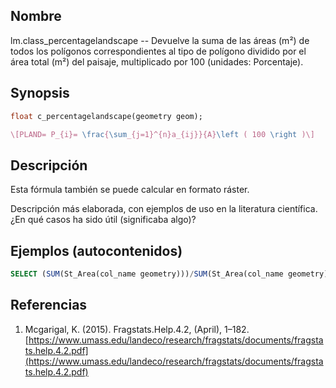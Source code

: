 ## Nombre
lm.class_percentagelandscape --  Devuelve la suma de las áreas (m²) de todos los polígonos correspondientes al tipo de polígono dividido por el área total (m²) del paisaje, multiplicado por 100 (unidades: Porcentaje).
## Synopsis

```sql
float c_percentagelandscape(geometry geom);
```

```tex
\[PLAND= P_{i}= \frac{\sum_{j=1}^{n}a_{ij}}{A}\left ( 100 \right )\]
```

## Descripción

Esta fórmula también se puede calcular en formato ráster.

Descripción más elaborada, con ejemplos de uso en la literatura científica. ¿En qué casos ha sido útil (significaba algo)?


## Ejemplos (autocontenidos)


```sql
SELECT (SUM(St_Area(col_name geometry)))/SUM(St_Area(col_name geometry)))*100 FROM table_name GROUP BY label;
```

## Referencias

1. Mcgarigal, K. (2015). Fragstats.Help.4.2, (April), 1–182. [https://www.umass.edu/landeco/research/fragstats/documents/fragstats.help.4.2.pdf](https://www.umass.edu/landeco/research/fragstats/documents/fragstats.help.4.2.pdf)

